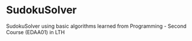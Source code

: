 # SudokuSolver
SudokuSolver using basic algorithms learned from Programming - Second Course (EDAA01) in LTH
